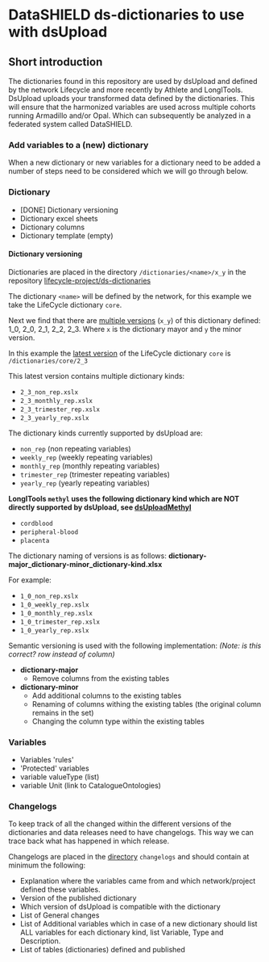 # DataSHIELD ds-dictionaries to use with dsUpload

## Short introduction

The dictionaries found in this repository are used by dsUpload and defined by the network Lifecycle and more recently by Athlete and LongITools. DsUpload uploads your transformed data defined by the dictionaries. This will ensure that the harmonized variables are used across multiple cohorts running Armadillo and/or Opal. Which can subsequently be analyzed in a federated system called DataSHIELD.

### Add variables to a (new) dictionary

When a new dictionary or new variables for a dictionary need to be added a number of steps need to be considered which we will go through below.

### Dictionary

- [DONE] Dictionary versioning
- Dictionary excel sheets
- Dictionary columns
- Dictionary template (empty)

#### Dictionary versioning

Dictionaries are placed in the directory `/dictionaries/<name>/x_y` in the repository [lifecycle-project/ds-dictionaries](https://github.com/lifecycle-project/ds-dictionaries)

The dictionary `<name>` will be defined by the network, for this example we take the LifeCycle dictionary `core`.

Next we find that there are [multiple versions](https://github.com/lifecycle-project/ds-dictionaries/tree/master/dictionaries/core) (`x_y`) of this dictionary defined: 1_0, 2_0, 2_1, 2_2, 2_3. Where `x` is the dictionary mayor and `y` the minor version.

In this example the [latest version](https://github.com/lifecycle-project/ds-dictionaries/tree/master/dictionaries/core/2_3) of the LifeCycle dictionary `core` is `/dictionaries/core/2_3`

This latest version contains multiple dictionary kinds:

- `2_3_non_rep.xslx`
- `2_3_monthly_rep.xslx`
- `2_3_trimester_rep.xslx`
- `2_3_yearly_rep.xslx`

The dictionary kinds currently supported by dsUpload are:

- `non_rep` (non repeating variables)
- `weekly_rep` (weekly repeating variables)
- `monthly_rep` (monthly repeating variables)
- `trimester_rep` (trimester repeating variables)
- `yearly_rep` (yearly repeating variables)

**LongITools `methyl` uses the following dictionary kind which are NOT directly supported by dsUpload, see [dsUploadMethyl](https://github.com/lifecycle-project/ds-upload-methyl)**

- `cordblood`
- `peripheral-blood`
- `placenta`

The dictionary naming of versions is as follows: **dictionary-major_dictionary-minor_dictionary-kind.xlsx**

For example:

- `1_0_non_rep.xslx`
- `1_0_weekly_rep.xslx`
- `1_0_monthly_rep.xslx`
- `1_0_trimester_rep.xslx`
- `1_0_yearly_rep.xslx`

Semantic versioning is used with the following implementation: *(Note: is this correct? row instead of column)*

- **dictionary-major**
  - Remove columns from the existing tables
- **dictionary-minor**
  - Add additional columns to the existing tables
  - Renaming of columns withing the existing tables (the original column remains in the set)
  - Changing the column type within the existing tables

### Variables

- Variables 'rules'
- 'Protected' variables
- variable valueType (list)
- variable Unit (link to CatalogueOntologies)

### Changelogs

To keep track of all the changed within the different versions of the dictionaries and data releases need to have changelogs. This way we can trace back what has happened in which release.

Changelogs are placed in the [directory](https://github.com/lifecycle-project/ds-dictionaries/tree/master/changelogs) `changelogs` and should contain at minimum the following:

- Explanation where the variables came from and which network/project defined these variables.
- Version of the published dictionary
- Which version of dsUpload is compatible with the dictionary
- List of General changes
- List of Additional variables which in case of a new dictionary should list ALL variables for each dictionary kind, list Variable, Type and Description.
- List of tables (dictionaries) defined and published
